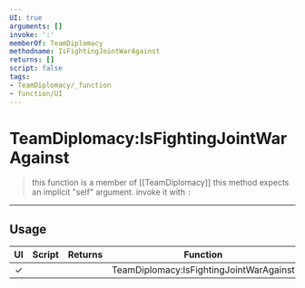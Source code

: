 ```yaml
---
UI: true
arguments: []
invoke: ':'
memberOf: TeamDiplomacy
methodname: IsFightingJointWarAgainst
returns: []
script: false
tags:
- TeamDiplomacy/_function
- function/UI
---
```

# TeamDiplomacy:IsFightingJointWarAgainst
> this function is a member of [[TeamDiplomacy]]
> this method expects an implicit "self" argument. invoke it with `:`
-----
## Usage
|  UI | Script | Returns | Function | Arguments |
|:---:|:------:|-------:|:--------:|:---------|
|✓| ||TeamDiplomacy:IsFightingJointWarAgainst||
